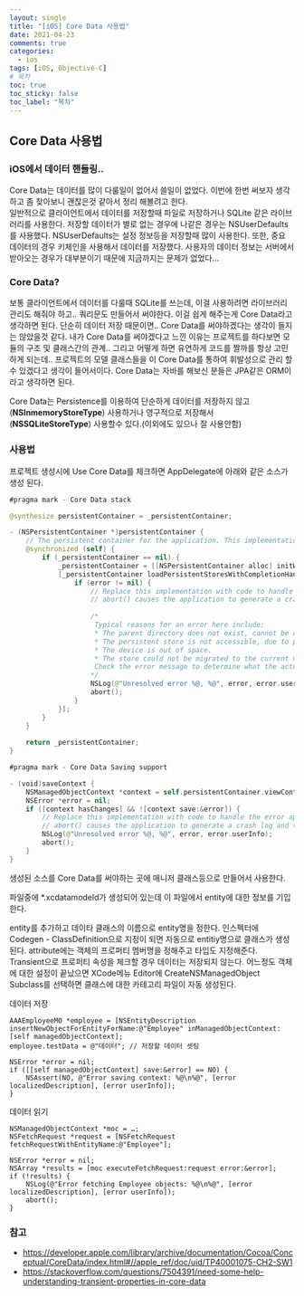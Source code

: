 ```yaml
---
layout: single
title: "[iOS] Core Data 사용법"
date: 2021-04-23
comments: true
categories:
  - ios
tags: [iOS, Objective-C]
# 목차
toc: true
toc_sticky: false
toc_label: "목차"
---
```


## Core Data 사용법

### iOS에서 데이터 핸들링..
Core Data는 데이터를 많이 다룰일이 없어서 쓸일이 없었다. 이번에 한번 써보자 생각하고 좀 찾아보니 괜찮은것 같아서 정리 해볼려고 한다.  
일반적으로 클라이언트에서 데이터를 저장할때 파일로 저장하거나 SQLite 같은 라이브러리를 사용한다. 저장할 데이터가 별로 없는 경우에 나같은 경우는 NSUserDefaults를 사용했다. NSUserDefaults는 설정 정보등을 저장할때 많이 사용한다. 또한, 중요 데이터의 경우 키체인을 사용해서 데이터를 저장했다. 사용자의 데이터 정보는 서버에서 받아오는 경우가 대부분이기 때문에 지금까지는 문제가 없었다...  

### Core Data?
보통 클라이언트에서 데이터를 다룰때 SQLite를 쓰는데, 이걸 사용하려면 라이브러리 관리도 해줘야 하고.. 쿼리문도 만들어서 써야한다. 이걸 쉽게 해주는게 Core Data라고 생각하면 된다.
단순히 데이터 저장 때문이면.. Core Data를 써야하겠다는 생각이 들지는 않았을것 같다. 내가 Core Data를 써야겠다고 느낀 이유는 프로젝트를 하다보면 모듈의 구조 및 클래스간의 관계.. 그리고 어떻게 하면 유연하게 코드를 짤까를 항상 고민하게 되는데.. 프로젝트의 모델 클래스들을 이 Core Data를 통하여 휘발성으로 관리 할수 있겠다고 생각이 들어서이다. Core Data는 자바를 해보신 분들은 JPA같은 ORM이라고 생각하면 된다.

Core Data는 Persistence를 이용하여 단순하게 데이터를 저장하지 않고(**NSInmemoryStoreType**) 사용하거나 영구적으로 저장해서(**NSSQLiteStoreType**) 사용할수 있다.(이외에도 있으나 잘 사용안함)

### 사용법
프로젝트 생성시에 Use Core Data를 체크하면 AppDelegate에 아래와 같은 소스가 생성 된다.
```swift
#pragma mark - Core Data stack

@synthesize persistentContainer = _persistentContainer;

- (NSPersistentContainer *)persistentContainer {
    // The persistent container for the application. This implementation creates and returns a container, having loaded the store for the application to it.
    @synchronized (self) {
        if (_persistentContainer == nil) {
            _persistentContainer = [[NSPersistentContainer alloc] initWithName:@"CoreDataTest"];
            [_persistentContainer loadPersistentStoresWithCompletionHandler:^(NSPersistentStoreDescription *storeDescription, NSError *error) {
                if (error != nil) {
                    // Replace this implementation with code to handle the error appropriately.
                    // abort() causes the application to generate a crash log and terminate. You should not use this function in a shipping application, although it may be useful during development.
                    
                    /*
                     Typical reasons for an error here include:
                     * The parent directory does not exist, cannot be created, or disallows writing.
                     * The persistent store is not accessible, due to permissions or data protection when the device is locked.
                     * The device is out of space.
                     * The store could not be migrated to the current model version.
                     Check the error message to determine what the actual problem was.
                    */
                    NSLog(@"Unresolved error %@, %@", error, error.userInfo);
                    abort();
                }
            }];
        }
    }
    
    return _persistentContainer;
}

#pragma mark - Core Data Saving support

- (void)saveContext {
    NSManagedObjectContext *context = self.persistentContainer.viewContext;
    NSError *error = nil;
    if ([context hasChanges] && ![context save:&error]) {
        // Replace this implementation with code to handle the error appropriately.
        // abort() causes the application to generate a crash log and terminate. You should not use this function in a shipping application, although it may be useful during development.
        NSLog(@"Unresolved error %@, %@", error, error.userInfo);
        abort();
    }
}
```  
생성된 소스를 Core Data를 써야하는 곳에 매니저 클래스등으로 만들어서 사용한다.

파일중에 *.xcdatamodeld가 생성되어 있는데 이 파일에서 entity에 대한 정보를 기입한다.

entity를 추가하고 데이타 클래스의 이름으로 entity명을 정한다. 인스펙터에 Codegen - ClassDefinition으로 지정이 되면 자동으로 entitiy명으로 클래스가 생성된다. 
attribute에는 객체의 프로퍼티 멤버명을 정해주고 타입도 지정해준다. Transient으로 프로퍼티 속성을 체크할 경우 데이터는 저장되지 않는다.
어느정도 객체에 대한 설정이 끝났으면 XCode메뉴 Editor에 CreateNSManagedObject Subclass를 선택하면 클래스에 대한 카테고리 파일이 자동 생성된다.



데이터 저장
```
AAAEmployeeMO *employee = [NSEntityDescription insertNewObjectForEntityForName:@"Employee" inManagedObjectContext:[self managedObjectContext];
employee.testData = @"데이터"; // 저장할 데이터 셋팅

NSError *error = nil;
if ([[self managedObjectContext] save:&error] == NO) {
    NSAssert(NO, @"Error saving context: %@\n%@", [error localizedDescription], [error userInfo]);
}
```

데이터 읽기
```
NSManagedObjectContext *moc = …;
NSFetchRequest *request = [NSFetchRequest fetchRequestWithEntityName:@"Employee"];
 
NSError *error = nil;
NSArray *results = [moc executeFetchRequest:request error:&error];
if (!results) {
    NSLog(@"Error fetching Employee objects: %@\n%@", [error localizedDescription], [error userInfo]);
    abort();
}
```

### 참고
- <https://developer.apple.com/library/archive/documentation/Cocoa/Conceptual/CoreData/index.html#//apple_ref/doc/uid/TP40001075-CH2-SW1>
- <https://stackoverflow.com/questions/7504391/need-some-help-understanding-transient-properties-in-core-data>
